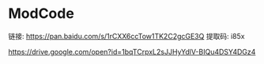 # ModCode


链接: https://pan.baidu.com/s/1rCXX6ccTow1TK2C2gcGE3Q 提取码: i85x 


https://drive.google.com/open?id=1bqTCrpxL2sJJHyYdlV-BIQu4DSY4DGz4
